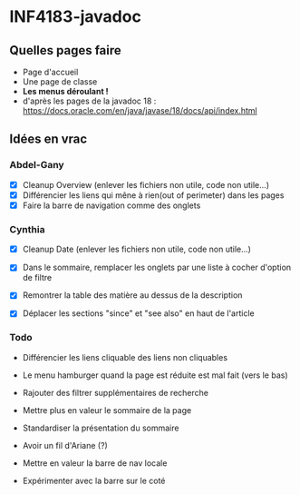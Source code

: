 # INF4183-javadoc
## Quelles pages faire
- Page d'accueil
- Une page de classe 
- **Les menus déroulant !**
- d'après les pages de la javadoc 18 : https://docs.oracle.com/en/java/javase/18/docs/api/index.html

## Idées en vrac
### Abdel-Gany
- [x] Cleanup Overview (enlever les fichiers non utile, code non utile...)
- [x] Différencier les liens qui mêne à rien(out of perimeter) dans les pages
- [x] Faire la barre de navigation comme des onglets

### Cynthia
- [x] Cleanup Date (enlever les fichiers non utile, code non utile...)
- [x] Dans le sommaire, remplacer les onglets par une liste à cocher d'option de filtre
- [x] Remontrer la table des matière au dessus de la description
- [x] Déplacer les sections "since" et "see also" en haut de l'article


### Todo
- Différencier les liens cliquable des liens non cliquables

- Le menu hamburger quand la page est réduite est mal fait (vers le bas)
- Rajouter des filtrer supplémentaires de recherche
- Mettre plus en valeur le sommaire de la page
- Standardiser la présentation du sommaire
- Avoir un fil d'Ariane (?)
- Mettre en valeur la barre de nav locale
- Expérimenter avec la barre sur le coté

